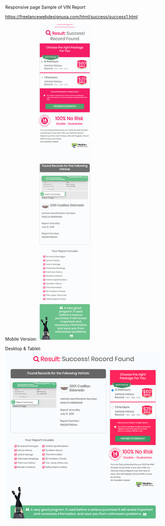 Responsive page Sample of VIN Report

https://freelancewebdesignusa.com/html/success/success1.html

Mobile Version:
![Screenshot](m-screenshot.png)

Desktop & Tablet:
![Screenshot](screenshot.png)
